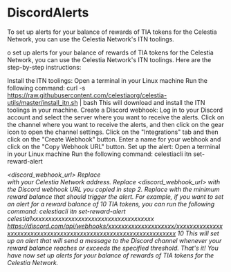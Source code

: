 # DiscordAlerts
To set up alerts for your balance of rewards of TIA tokens for the Celestia Network, you can use the Celestia Network's ITN toolings.

o set up alerts for your balance of rewards of TIA tokens for the Celestia Network, you can use the Celestia Network's ITN toolings. Here are the step-by-step instructions:

Install the ITN toolings:
Open a terminal in your Linux machine
Run the following command: curl -s https://raw.githubusercontent.com/celestiaorg/celestia-utils/master/install_itn.sh | bash
This will download and install the ITN toolings in your machine.
Create a Discord webhook:
Log in to your Discord account and select the server where you want to receive the alerts.
Click on the channel where you want to receive the alerts, and then click on the gear icon to open the channel settings.
Click on the "Integrations" tab and then click on the "Create Webhook" button.
Enter a name for your webhook and click on the "Copy Webhook URL" button.
Set up the alert:
Open a terminal in your Linux machine
Run the following command: celestiacli itn set-reward-alert <address> <discord_webhook_url> <threshold>
Replace <address> with your Celestia Network address.
Replace <discord_webhook_url> with the Discord webhook URL you copied in step 2.
Replace <threshold> with the minimum reward balance that should trigger the alert.
For example, if you want to set an alert for a reward balance of 10 TIA tokens, you can run the following command: celestiacli itn set-reward-alert celestia1xxxxxxxxxxxxxxxxxxxxxxxxxxxxxxxxxxxxx https://discord.com/api/webhooks/xxxxxxxxxxxxxxxxxxxx/xxxxxxxxxxxxxxxxxxxxxxxxxxxxxxxxxxxxxxxxxxxxxxxxxxxxxxxxxxxxxxxxx 10
This will set up an alert that will send a message to the Discord channel whenever your reward balance reaches or exceeds the specified threshold.
That's it! You have now set up alerts for your balance of rewards of TIA tokens for the Celestia Network.
